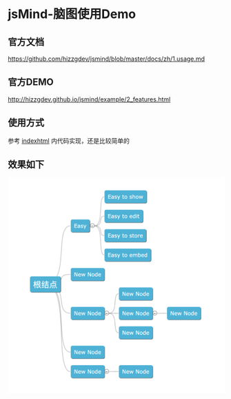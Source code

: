 # jsMind-脑图使用Demo

## 官方文档
https://github.com/hizzgdev/jsmind/blob/master/docs/zh/1.usage.md

## 官方DEMO
http://hizzgdev.github.io/jsmind/example/2_features.html

## 使用方式
参考 [indexhtml](./indexhtml) 内代码实现，还是比较简单的

## 效果如下
![](./docs/2021-01-28-13-38-09.png)